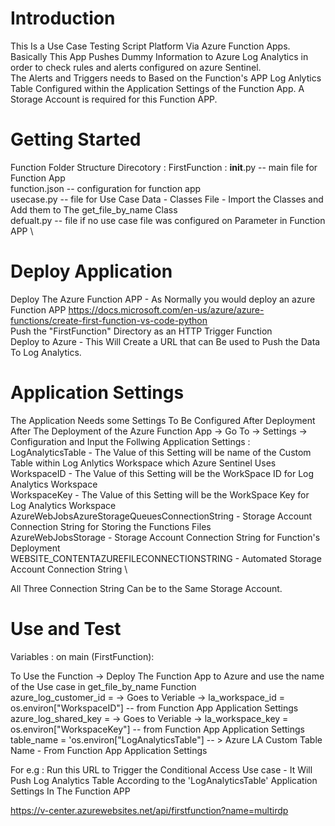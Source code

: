 # Introduction 
This Is a Use Case Testing Script Platform Via Azure Function Apps. \
Basically This App Pushes Dummy Information to Azure Log Analytics in order to check rules and alerts configured on azure Sentinel. \
The Alerts and Triggers needs to Based on the Function's APP Log Anlytics Table Configured within the Application Settings of the Function App. 
A Storage Account is required for this Function APP. 

# Getting Started
Function Folder Structure
Direcotory : FirstFunction :
__init__.py -- main file for Function App \
function.json -- configuration for function app \
usecase.py -- file for Use Case Data - Classes File - Import the Classes and Add them to The get_file_by_name Class \
defualt.py -- file if no use case file was configured on Parameter in Function APP \

# Deploy Application
Deploy The Azure Function APP - As Normally you would deploy an azure Function APP 
https://docs.microsoft.com/en-us/azure/azure-functions/create-first-function-vs-code-python \
Push the "FirstFunction" Directory as an HTTP Trigger Function \
Deploy to Azure - This Will Create a URL that can Be used to Push the Data To Log Analytics. 

# Application Settings
The Application Needs some Settings To Be Configured After Deployment \
After The Deployment of the Azure Function App -> Go To -> Settings -> Configuration and Input the Follwing Application Settings : \
LogAnalyticsTable - The Value of this Setting will be name of the Custom Table within Log Anlytics Workspace which Azure Sentinel Uses \
WorkspaceID - The Value of this Setting will be the WorkSpace ID for Log Analytics Workspace \
WorkspaceKey - The Value of this Setting will be the WorkSpace Key for Log Analytics Workspace \
AzureWebJobsAzureStorageQueuesConnectionString - Storage Account Connection String for Storing the Functions Files \
AzureWebJobsStorage - Storage Account Connection String for Function's Deployment  \
WEBSITE_CONTENTAZUREFILECONNECTIONSTRING - Automated Storage Account Connection String \

All Three Connection String Can be to the Same Storage Account.


# Use and Test
Variables :
on main (FirstFunction): 

To Use the Function -> Deploy The Function App to Azure and use the name of the Use case in get_file_by_name Function \
azure_log_customer_id = -> Goes to Veriable -> la_workspace_id = os.environ["WorkspaceID"] -- from Function App Application Settings \
azure_log_shared_key = -> Goes to Veriable -> la_workspace_key = os.environ["WorkspaceKey"] -- from Function App Application Settings \
table_name = 'os.environ["LogAnalyticsTable"] -- > Azure LA Custom Table Name - From Function App Application Settings

For e.g : 
Run this URL to Trigger the Conditional Access Use case - It Will Push Log Analytics Table According to the 'LogAnalyticsTable' Application Settings In The Function APP

https://v-center.azurewebsites.net/api/firstfunction?name=multirdp


